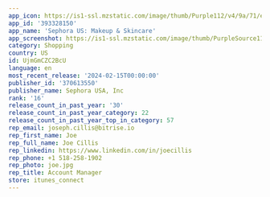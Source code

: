 ```yaml
---
app_icon: https://is1-ssl.mzstatic.com/image/thumb/Purple112/v4/9a/71/ed/9a71ed44-ba6f-25a5-afab-8bfab73fe866/AppIcon-0-1x_U007emarketing-0-7-0-sRGB-85-220-0.png/1024x1024bb.png
app_id: '393328150'
app_name: 'Sephora US: Makeup & Skincare'
app_screenshot: https://is1-ssl.mzstatic.com/image/thumb/PurpleSource112/v4/e8/0f/c1/e80fc1a7-ba18-5722-b0f0-bb6c1fb95d7e/efbaf184-02da-4452-9d8c-56a74c7e2492_Sephora_Sephora_iOS_6.5_US_Screenshots_240116_01E.png/1242x2688bb.png
category: Shopping
country: US
id: UjmGmCZC2BcU
language: en
most_recent_release: '2024-02-15T00:00:00'
publisher_id: '370613550'
publisher_name: Sephora USA, Inc
rank: '16'
release_count_in_past_year: '30'
release_count_in_past_year_category: 22
release_count_in_past_year_top_in_category: 57
rep_email: joseph.cillis@bitrise.io
rep_first_name: Joe
rep_full_name: Joe Cillis
rep_linkedin: https://www.linkedin.com/in/joecillis
rep_phone: +1 518-258-1902
rep_photo: joe.jpg
rep_title: Account Manager
store: itunes_connect
---
```

